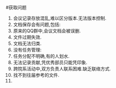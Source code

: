 #获取问题
1. 会议记录存放混乱,难以区分版本.无法版本控制.
1. 文档保存会有问题,包括:
1. 原来的QQ群中,会议文档会被误删.
1. 文件过期失效.
1. 文档无法归类.
1. 没有任务管理:
1. 任务分配不明确,有的人划水.
1. 无法记录贡献,凭优秀部员只能凭印象.
1. 跨院系活动中,双方负责人联系困难.缺乏联络方式.
1. 找不到往届参考的文件.
1. 
